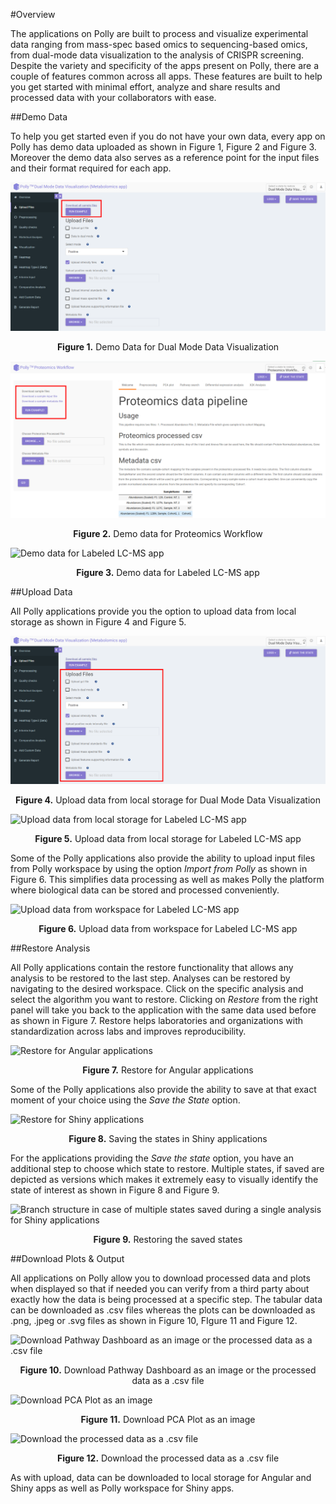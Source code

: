 #Overview

The applications on Polly are built to process and visualize experimental data ranging from mass-spec based omics to sequencing-based omics, from dual-mode data visualization to the analysis of CRISPR screening. Despite the variety and specificity of the apps present on Polly, there are a couple of features common across all apps. These features are built to help you get started with minimal effort, analyze and share results and processed data with your collaborators with ease.

##Demo Data

To help you get started even if you do not have your own data, every app on Polly has demo data uploaded as shown in Figure 1, Figure 2 and Figure 3. Moreover the demo data also serves as a reference point for the input files and their format required for each app.

![Demo Data for FirstView](../img/AppIntroduction/01_Application_feature_demodata.png) <center>**Figure 1.** Demo Data for Dual Mode Data Visualization</center>


![Demo data for MetScape](../img/AppIntroduction/02_Application_feature_demodata.png) <center>**Figure 2.** Demo data for Proteomics Workflow</center>


![Demo data for Labeled LC-MS app](../img/AppIntroduction/DemoDataLLCMS.png)<center>**Figure 3.** Demo data for Labeled LC-MS app</center>

##Upload Data

All Polly <!-- ([El-MAVEN Phi Relative LC-MS](../El-MAVEN Phi Relative LC-MS), [FirstView](../FirstView), [MetScape](../MetScape), [QuantFit](../QuantFit), [CRISPR Screening](../CRISPR Screening) and [IntOmix](../IntOmix)) --> <!-- ([Dual Mode Data Visualization](../Dual Mode Data Visualization), [Labeled LC-MS Workflow](../Labeled LC-MS  Workflow), [Labeled LC-MS/MS Workflow](../Labeled LC-MS/MS Workflow), [Untargeted Pipeline](../Untargeted Pipeline), [High Throughput Drug Screening](../High Throughput Drug Screening), [RNA Seq Workflow](../RNA Seq Workflow), [Proteomics Workflow](../Proteomics Workflow) and [Lipidomics Visualization Dashboard](../Lipidomics Visualization Dashboard)) --> applications provide you the option to upload data from local storage as shown in Figure 4 and Figure 5.

![Upload data from local storage for MetScape](../img/AppIntroduction/04_Application_feature_uploaddata.png)<center>**Figure 4.** Upload data from local storage for Dual Mode Data Visualization</center>

![Upload data from local storage for Labeled LC-MS app](../img/AppIntroduction/UploadDataLLCMSLocal.png)<center>**Figure 5.** Upload data from local storage for Labeled LC-MS app</center>

Some of the Polly applications also provide the ability to upload input files from Polly workspace by using the option *Import from Polly* as shown in Figure 6. This simplifies data processing as well as makes Polly the platform where biological data can be stored and processed conveniently. 

![Upload data from workspace for Labeled LC-MS app](../img/AppIntroduction/UploadDataLLCMSPolly.png)<center>**Figure 6.** Upload data from workspace for Labeled LC-MS app</center>

##Restore Analysis

All Polly <!-- ([El-MAVEN Phi Relative LC-MS](../El-MAVEN Phi Relative LC-MS), [FirstView](../FirstView), [MetScape](../MetScape), [QuantFit](../QuantFit), [CRISPR Screening](../CRISPR Screening) and [IntOmix](../IntOmix)) --> applications <!-- ([Dual Mode Data Visualization](../Dual Mode Data Visualization), [Labeled LC-MS Workflow](../Labeled LC-MS  Workflow), [Labeled LC-MS/MS Workflow](../Labeled LC-MS/MS Workflow), [Untargeted Pipeline](../Untargeted Pipeline), [High Throughput Drug Screening](../High Throughput Drug Screening), [RNA Seq Workflow](../RNA Seq Workflow), [Proteomics Workflow](../Proteomics Workflow) and [Lipidomics Visualization Dashboard](../Lipidomics Visualization Dashboard)) --> contain the restore functionality that allows any analysis to be restored to the last step. Analyses can be restored by navigating to the desired workspace. Click on the specific analysis and select the algorithm you want to restore. Clicking on *Restore* from the right panel will take you back to the application with the same data used before as shown in Figure 7. Restore helps laboratories and organizations with standardization across labs and improves reproducibility.

![Restore for Angular applications](../img/AppIntroduction/Restoreangular1.png) <center>**Figure 7.** Restore for Angular applications</center>

Some of the Polly applications also provide the ability to save at that exact moment of your choice using the *Save the State* option.

![Restore for Shiny applications](../img/AppIntroduction/LLCMSRestore.png) <center>**Figure 8.** Saving the states in Shiny applications</center>

For the applications providing the *Save the  state* option, you have an additional step to choose which state to restore. Multiple states, if saved are depicted as versions which makes it extremely easy to visually identify the state of interest as shown in Figure 8 and Figure 9.

![Branch structure in case of multiple states saved during a single analysis for Shiny applications](../img/AppIntroduction/Restoreshiny1.png) <center>**Figure 9.** Restoring the saved states</center>

##Download Plots & Output

All applications on Polly allow you to download processed data and plots when displayed so that if needed you can verify from a third party about exactly how the data is being processed at a specific step. The tabular data can be downloaded as .csv files whereas the plots can be downloaded as .png, .jpeg or .svg files as shown in Figure 10, FIgure 11 and Figure 12.

![Download Pathway Dashboard as an image or the processed data as a .csv file](../img/AppIntroduction/DownloadMS1.png)<center>**Figure 10.** Download Pathway Dashboard as an image or the processed data as a .csv file</center>


![Download PCA Plot as an image](../img/AppIntroduction/DownloadMS2.png) <center>**Figure 11.** Download PCA Plot as an image</center>


![Download the processed data as a .csv file](../img/AppIntroduction/DownloadLLCMS.png) <center>**Figure 12.** Download the processed data as a .csv file</center>

As with upload, data can be downloaded to local storage for Angular and Shiny apps as well as Polly workspace for Shiny apps.
